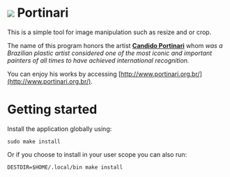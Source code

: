 # ![](428.png) Portinari

This is a simple tool for image manipulation such as resize and or crop.

The name of this program honors the artist **[Candido Portinari](https://pt.wikipedia.org/wiki/Candido_Portinari)** whom *was a Brazilian plastic artist considered one of the most iconic and important painters of all times to have achieved international recognition.*

You can enjoy his works by accessing [http://www.portinari.org.br/](http://www.portinari.org.br/).

# Getting started

Install the application globally using:
```
sudo make install
```

Or if you choose to install in your user scope you can also run:
```
DESTDIR=$HOME/.local/bin make install
```